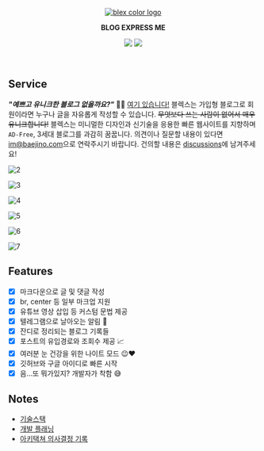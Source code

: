 <p align="center">
    <a href="https://github.com/baealex/BLEX">
        <img alt="blex color logo" src="https://user-images.githubusercontent.com/35596687/76856570-de2b8a80-6896-11ea-8827-fc2f1966fa23.png">
    </a>
</p>

<p align="center">
    <strong>BLOG EXPRESS ME</strong>
</p>

<p align="center">
    <img src="https://img.shields.io/badge/nextjs-10.0.8-yellow?style=flat-square">
    <img src="https://img.shields.io/badge/django-2.2.18-blue?style=flat-square">
</p>

<br>

## Service

***"예쁘고 유니크한 블로그 없을까요?"*** 🙋‍♂️ [여기 있습니다!](https://blex.me) 블렉스는 가입형 블로그로 회원이라면 누구나 글을 자유롭게 작성할 수 있습니다. ~~무엇보다 쓰는 사람이 없어서 매우 유니크합니다!~~ 블렉스는 미니멀한 디자인과 신기술을 응용한 빠른 웹사이트를 지향하며 `AD-Free`, 3세대 블로그를 과감히 꿈꿉니다. 의견이나 질문할 내용이 있다면 [im@baejino.com](mailto:im@baejino.com)으로 연락주시기 바랍니다. 건의할 내용은 [discussions](https://github.com/baealex/BLEX/discussions)에 남겨주세요!

![2](https://user-images.githubusercontent.com/35596687/93216411-a8625280-f7a2-11ea-8966-6534b2026038.png)

![3](https://user-images.githubusercontent.com/35596687/93216412-a8fae900-f7a2-11ea-9d69-6b22166bbc68.png)

![4](https://user-images.githubusercontent.com/35596687/93216415-a9937f80-f7a2-11ea-80ff-739458ca60bf.png)

![5](https://user-images.githubusercontent.com/35596687/93216420-a9937f80-f7a2-11ea-817b-813241e61a39.png)

![6](https://user-images.githubusercontent.com/35596687/99484360-8f913b80-29a3-11eb-90d6-dffcf7bcf3eb.png)

![7](https://user-images.githubusercontent.com/35596687/99484279-5f499d00-29a3-11eb-9d68-7cb2bc66e660.png)

## Features

- [x] 마크다운으로 글 및 댓글 작성
- [x] br, center 등 일부 마크업 지원
- [x] 유튜브 영상 삽입 등 커스텀 문법 제공
- [x] 텔레그램으로 날아오는 알림 🚀
- [x] 잔디로 정리되는 블로그 기록들
- [x] 포스트의 유입경로와 조회수 제공 📈
- [x] 여러분 눈 건강을 위한 나이트 모드 😉❤
- [x] 깃허브와 구글 아이디로 빠른 시작
- [x] 음...또 뭐가있지? 개발자가 착함 😅

## Notes

- [기술스택](https://www.notion.so/676c4c14c9804d6e9c5bba6eb68059eb)
- [개발 플래닝](https://www.notion.so/9b8b5cac32d947aa9396d9f57f2410be)
- [아키택쳐 의사결정 기록](https://www.notion.so/3610dd49ba1f4403b154e0a27bcc3753)
